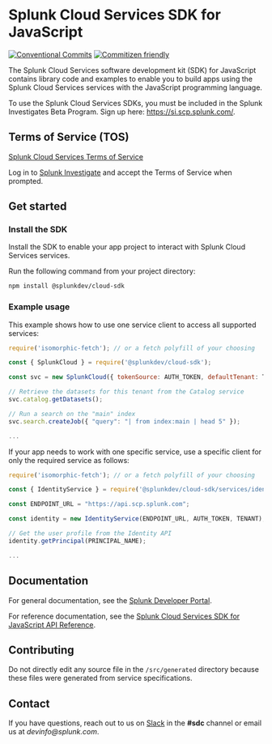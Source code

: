 # Splunk Cloud Services SDK for JavaScript

[![Conventional Commits](https://img.shields.io/badge/Conventional%20Commits-1.0.0-yellow.svg)](https://conventionalcommits.org)
[![Commitizen friendly](https://img.shields.io/badge/commitizen-friendly-brightgreen.svg)](http://commitizen.github.io/cz-cli/)

The Splunk Cloud Services software development kit (SDK) for JavaScript contains library code and examples to enable you to build apps using the Splunk Cloud Services services with the JavaScript programming language.

To use the Splunk Cloud Services SDKs, you must be included in the Splunk Investigates Beta Program.
Sign up here: https://si.scp.splunk.com/.

## Terms of Service (TOS)
[Splunk Cloud Services Terms of Service](https://auth.scp.splunk.com/tos)

Log in to [Splunk Investigate](https://si.scp.splunk.com/) and accept the Terms of Service when prompted.

## Get started

### Install the SDK

Install the SDK to enable your app project to interact with Splunk Cloud Services services.

Run the following command from your project directory:

```sh
npm install @splunkdev/cloud-sdk
```

### Example usage

This example shows how to use one service client to access all supported services:

```js
require('isomorphic-fetch'); // or a fetch polyfill of your choosing

const { SplunkCloud } = require('@splunkdev/cloud-sdk');

const svc = new SplunkCloud({ tokenSource: AUTH_TOKEN, defaultTenant: TENANT });

// Retrieve the datasets for this tenant from the Catalog service
svc.catalog.getDatasets();

// Run a search on the "main" index
svc.search.createJob({ "query": "| from index:main | head 5" });

...

```

If your app needs to work with one specific service, use a specific client for only the required service as follows:

```javascript
require('isomorphic-fetch'); // or a fetch polyfill of your choosing

const { IdentityService } = require('@splunkdev/cloud-sdk/services/identity');

const ENDPOINT_URL = "https://api.scp.splunk.com";

const identity = new IdentityService(ENDPOINT_URL, AUTH_TOKEN, TENANT);

// Get the user profile from the Identity API
identity.getPrincipal(PRINCIPAL_NAME);

...

```

## Documentation
For general documentation, see the [Splunk Developer Portal](https://developer.splunk.com/scs/).

For reference documentation, see the [Splunk Cloud Services SDK for JavaScript API Reference](https://developer.splunk.com/scs/reference/sdk/splunk-cloud-sdk-js).

## Contributing

Do not directly edit any source file in the `/src/generated` directory because these files were generated from service specifications.

## Contact
If you have questions, reach out to us on [Slack](https://splunkdevplatform.slack.com) in the **#sdc** channel or email us at _devinfo@splunk.com_.

